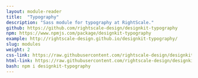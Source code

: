 ```yaml
---
layout: module-reader
title:  "Typography"
description: "Sass module for typography at RightScale."
github: https://github.com/rightscale-design/designkit-typography
npm: https://www.npmjs.com/package/designkit-typography
example: http://rightscale-design.github.io/designkit-typography/
slug: modules
weight: 2
css-link: https://raw.githubusercontent.com/rightscale-design/designkit-typography/master/css/designkit-typography.css
html-link: https://raw.githubusercontent.com/rightscale-design/designkit-typography/master/index.html
bash: npm i designkit-typography
---
```

